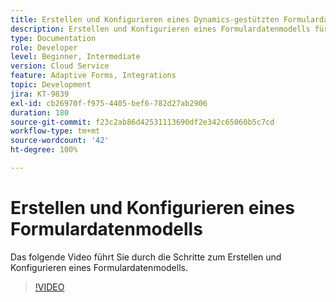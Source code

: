```yaml
---
title: Erstellen und Konfigurieren eines Dynamics-gestützten Formulardatenmodells
description: Erstellen und Konfigurieren eines Formulardatenmodells für die Interaktion mit Entitäten in Microsoft Dynamics.
type: Documentation
role: Developer
level: Beginner, Intermediate
version: Cloud Service
feature: Adaptive Forms, Integrations
topic: Development
jira: KT-9839
exl-id: cb26970f-f975-4405-bef6-782d27ab2906
duration: 180
source-git-commit: f23c2ab86d42531113690df2e342c65060b5c7cd
workflow-type: tm+mt
source-wordcount: '42'
ht-degree: 100%

---
```


# Erstellen und Konfigurieren eines Formulardatenmodells 


Das folgende Video führt Sie durch die Schritte zum Erstellen und Konfigurieren eines Formulardatenmodells.

>[!VIDEO](https://video.tv.adobe.com/v/340790?quality=12&learn=on)
